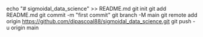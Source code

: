 echo "# sigmoidal_data_science" >> README.md
git init
git add README.md
git commit -m "first commit"
git branch -M main
git remote add origin https://github.com/dipascoal88/sigmoidal_data_science.git
git push -u origin main
